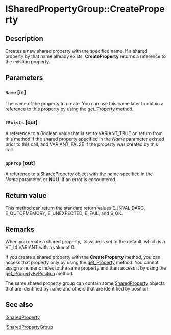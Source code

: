 # ISharedPropertyGroup::CreateProperty

## Description

Creates a new shared property with the specified name. If a shared property by that name already exists, **CreateProperty** returns a reference to the existing property.

## Parameters

### `Name` [in]

The name of the property to create. You can use this name later to obtain a reference to this property by using the [get_Property](https://learn.microsoft.com/windows/desktop/api/comsvcs/nf-comsvcs-isharedpropertygroup-get_property) method.

### `fExists` [out]

A reference to a Boolean value that is set to VARIANT_TRUE on return from this method if the shared property specified in the *Name* parameter existed prior to this call, and VARIANT_FALSE if the property was created by this call.

### `ppProp` [out]

A reference to a [SharedProperty](https://learn.microsoft.com/windows/desktop/cossdk/sharedproperty) object with the name specified in the *Name* parameter, or **NULL** if an error is encountered.

## Return value

This method can return the standard return values E_INVALIDARG, E_OUTOFMEMORY, E_UNEXPECTED, E_FAIL, and S_OK.

## Remarks

When you create a shared property, its value is set to the default, which is a VT_I4 VARIANT with a value of 0.

If you create a shared property with the **CreateProperty** method, you can access that property only by using the [get_Property](https://learn.microsoft.com/windows/desktop/api/comsvcs/nf-comsvcs-isharedpropertygroup-get_property) method. You cannot assign a numeric index to the same property and then access it by using the [get_PropertyByPosition](https://learn.microsoft.com/windows/desktop/api/comsvcs/nf-comsvcs-isharedpropertygroup-get_propertybyposition) method.

The same shared property group can contain some [SharedProperty](https://learn.microsoft.com/windows/desktop/cossdk/sharedproperty) objects that are identified by name and others that are identified by position.

## See also

[ISharedProperty](https://learn.microsoft.com/windows/desktop/api/comsvcs/nn-comsvcs-isharedproperty)

[ISharedPropertyGroup](https://learn.microsoft.com/windows/desktop/api/comsvcs/nn-comsvcs-isharedpropertygroup)